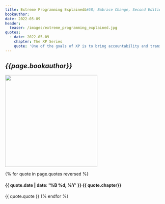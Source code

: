 ```yaml
---
title: Extreme Programming Explained&#58; Embrace Change, Second Edition
bookauthor:
date: 2022-05-09
header:
  teaser: /images/extreme_programming_explained.jpg
quotes:
  - date: 2022-05-09
    chapter: The XP Series
    quote: 'One of the goals of XP is to bring accountability and transparency to software development, to run software development like any other business activity. Another goal is to achieve outstanding results—more effective and efficient development with far fewer defects than is currently expected. Finally, XP aims to achieve these goals by celebrating and serving the human needs of everyone touched by software development—sponsors, managers, testers, users, and programmers.'
---
```


## _{{page.bookauthor}}_

<img width="300" src="{{ page.header.teaser }}"/>

{% for quote in page.quotes reversed %}

#### {{ quote.date | date: '%B %d, %Y' }} {{ quote.chapter}}

{{ quote.quote }}
{% endfor %}
